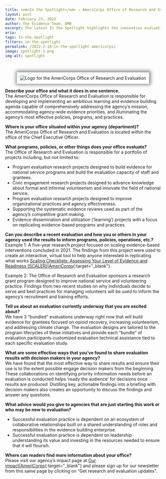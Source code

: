 ```yaml
---
title: <em>In the Spotlight</em> – AmeriCorps Office of Research and Evaluation
layout: post
date: February 23, 2022
author: The Evidence Team, OMB
excerpt: The latest In the Spotlight highlights the innovative evaluation work underway in AmeriCorps’ Office of Research and Evaluation...
aria: 
tags: In-the-Spotlight
filters: in-the-spotlight
permalink: /2022-2-18-in-the-spotlight-americorps/
image: spotlight-1.png
img-alt: spotlight
---
```

<br>
<center><img src="{{site.baseurl}}/assets/images/agency-seals/AmeriCorps_Logo.jpg" alt="Logo for the AmeriCorps Office of Research and Evaluation" class="spt-agny" style="box-shadow: 1px -1px 11px 4px rgb(0 0 0 / 47%); padding: 10px"></center>

**Describe your office and what it does in one sentence.**  
The AmeriCorps Office of Research and Evaluation is responsible for developing and implementing an ambitious learning and evidence building agenda capable of comprehensively addressing the agency’s mission, accommodating agency-wide evidence priorities, and illuminating the agency’s most effective policies, programs, and practices.

**Where is your office situated within your agency (department)?**  
The AmeriCorps Office of Research and Evaluation is located within the office of the Chief Executive Officer. 

**What programs, policies, or other things does your office evaluate?**  
The Office of Research and Evaluation is responsible for a portfolio of projects including, but not limited to:
* Program evaluation research projects designed to build evidence for national service programs and build the evaluation capacity of staff and grantees.
* Civic engagement research projects designed to advance knowledge about formal and informal volunteerism and innovate the field of national service.
* Program evaluation research projects designed to improve organizational practices and agency effectiveness.
* Supporting the systematic evidence reviews used as part of the agency’s competitive grant making.
* Evidence dissemination and utilization (‘learning’) projects with a focus on replicating evidence-based programs and practices.

**Can you describe a recent evaluation and how you or others in your agency used the results to inform programs, policies, operations, etc.?**  
Example 1: A five-year research project focused on scaling evidence-based interventions concluded in 2021. The findings from this project were used to create an interactive, virtual tool to help anyone interested in replicating what works [Scaling Checklists: Assessing Your Level of Evidence and Readiness (SCALER)|AmeriCorps](https://americorps.gov/grantees-sponsors/evaluation-resources/scaler "link to scaling checklists on amricorps.gov"){:target="_blank"}.

Example 2: The Office of Research and Evaluation sponsors a research grant program designed to improve national service and volunteering practice. Findings from two recent studies on why individuals decide to serve and best practices for managing volunteers will be used to inform the agency’s recruitment and training efforts.

**Tell us about an evaluation currently underway that you are excited about?**  
We have 3 “bundled” evaluations underway right now that will build evidence for grantees focused on opioid recovery, increasing volunteerism, and addressing climate change. The evaluation designs are tailored to the program lifecycles of these initiatives and provide each “bundle” of evaluation participants customized evaluation technical assistance tied to each specific evaluation study.

**What are some effective ways that you’ve found to share evaluation results with decision makers in your agency?**  
We have found that the most effective way to share results and ensure their use is to the extent possible engage decision makers from the beginning. These collaborations on identifying priority information needs before an evaluation is conducted helps ‘ready the audience’ for decisions once results are produced. Distilling key, actionable findings into a briefing with decision makers also creates an opportunity to discuss the findings and answer any questions.

**What advice would you give to agencies that are just starting this work or who may be new to evaluation?**  
* Successful evaluation practice is dependent on an ecosystem of collaborative relationships built on a shared understanding of roles and responsibilities in the evidence building enterprise.
* Successful evaluation practice is dependent on leadership understanding its value and investing in the resources needed to ensure that it will flourish.

**Where can readers find more information about your office?**  
Please visit our agency’s impact page at [Our impact|AmeriCorps](https://americorps.gov/about/our-impact/ "Impact page on americorps.gov"){:target="_blank"} and please sign up for our newsletter from this same page by clicking on “Get research and evaluation updates”.
